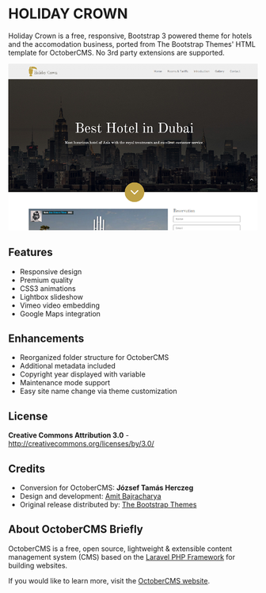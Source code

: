 HOLIDAY CROWN
=============

Holiday Crown is a free, responsive, Bootstrap 3 powered theme for hotels and the accomodation business, ported from The Bootstrap Themes' HTML template for OctoberCMS. No 3rd party extensions are supported.

![Screenshot](https://raw.githubusercontent.com/jtherczeg/holiday-crown-theme/master/assets/images/theme-preview.png)

Features
--------
* Responsive design
* Premium quality
* CSS3 animations
* Lightbox slideshow
* Vimeo video embedding
* Google Maps integration

Enhancements
--------------
* Reorganized folder structure for OctoberCMS
* Additional metadata included
* Copyright year displayed with variable
* Maintenance mode support
* Easy site name change via theme customization

License
-------
**Creative Commons Attribution 3.0** - http://creativecommons.org/licenses/by/3.0/

Credits
-------
* Conversion for OctoberCMS: **József Tamás Herczeg**
* Design and development: [Amit Bajracharya](https://dribbble.com/amitbajracharya)
* Original release distributed by: [The Bootstrap Themes](http://thebootstrapthemes.com/)

About OctoberCMS Briefly
------------------------
OctoberCMS is a free, open source, lightweight & extensible content management system (CMS) based on the [Laravel PHP Framework](http://laravel.com/) for building websites.

If you would like to learn more, visit the [OctoberCMS website](http://octobercms.com/).
